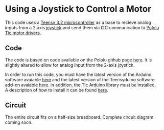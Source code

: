 # Using a Joystick to Control a Motor

This code uses a [Teensy 3.2 microcontroller](https://www.pjrc.com/teensy/teensy31.html) as a base to recieve analog inputs from a 2 axis [joystick](https://www.adafruit.com/product/512) and send them via I2C communication to [Pololu Tic motor drivers](https://www.pololu.com/product/3130).

## Code
The code is based on code available on the Pololu github page [here](https://github.com/pololu/tic-arduino/tree/master/examples). It is slightly altered to allow for analog input from the 2-axis joystick. 

In order to run this code, you must have the latest version of the Arduino software avaiable [here](https://www.arduino.cc/en/Main/Software) and the latest version of the Teensyduino software add-on avaiable [here](https://www.pjrc.com/teensy/td_download.html). In addition, the Tic Arduino library must be installed. A description of how to install it can be found [here](https://github.com/pololu/tic-arduino/blob/master/README.md).

## Circuit
The entire circuit fits on a half-size breadboard. Complete circuit diagram coming soon.